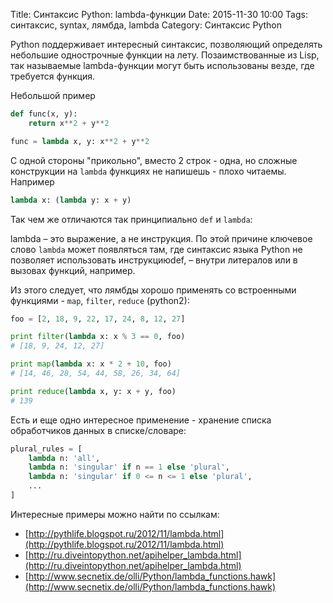 Title: Синтаксис Python: lambda-функции
Date: 2015-11-30 10:00
Tags: синтаксис, syntax, лямбда, lambda
Category: Синтаксис Python

Python поддерживает интересный синтаксис, позволяющий определять небольшие однострочные функции на лету. Позаимствованные из Lisp, так называемые lambda-функции могут быть использованы везде, где требуется функция.

Небольшой пример

```python
def func(x, y):
    return x**2 + y**2

func = lambda x, y: x**2 + y**2
```

С одной стороны "прикольно", вместо 2 строк - одна, но сложные конструкции на `lambda` функциях не напишешь - плохо читаемы. Например

```python
lambda x: (lambda y: x + y)
```

Так чем же отличаются так принципиально `def` и `lambda`:

lambda – это выражение, а не инструкция. По этой причине ключевое слово `lambda` может  появляться там, где синтаксис  языка  Python не позволяет использовать инструкциюdef, – внутри литералов или в вызовах функций, например.

Из этого следует, что лямбды хорошо применять со встроенными функциями - `map`, `filter`, `reduce` (python2):

```python
foo = [2, 18, 9, 22, 17, 24, 8, 12, 27]

print filter(lambda x: x % 3 == 0, foo)
# [18, 9, 24, 12, 27]

print map(lambda x: x * 2 + 10, foo)
# [14, 46, 28, 54, 44, 58, 26, 34, 64] 

print reduce(lambda x, y: x + y, foo)
# 139
```

Есть и еще одно интересное применение - хранение списка обработчиков данных в списке/словаре:

```python
plural_rules = [
    lambda n: 'all',
    lambda n: 'singular' if n == 1 else 'plural',
    lambda n: 'singular' if 0 <= n <= 1 else 'plural',
    ...
]
```

Интересные примеры можно найти по ссылкам:

- [http://pythlife.blogspot.ru/2012/11/lambda.html](http://pythlife.blogspot.ru/2012/11/lambda.html)
- [http://ru.diveintopython.net/apihelper_lambda.html](http://ru.diveintopython.net/apihelper_lambda.html)
- [http://www.secnetix.de/olli/Python/lambda_functions.hawk](http://www.secnetix.de/olli/Python/lambda_functions.hawk)